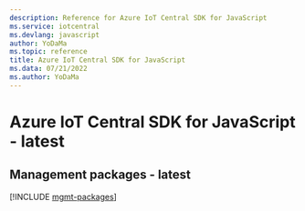```yaml
---
description: Reference for Azure IoT Central SDK for JavaScript
ms.service: iotcentral
ms.devlang: javascript
author: YoDaMa
ms.topic: reference
title: Azure IoT Central SDK for JavaScript
ms.data: 07/21/2022
ms.author: YoDaMa
---
```

# Azure IoT Central SDK for JavaScript - latest

## Management packages - latest
[!INCLUDE [mgmt-packages](iot-central-mgmt-index.md)]